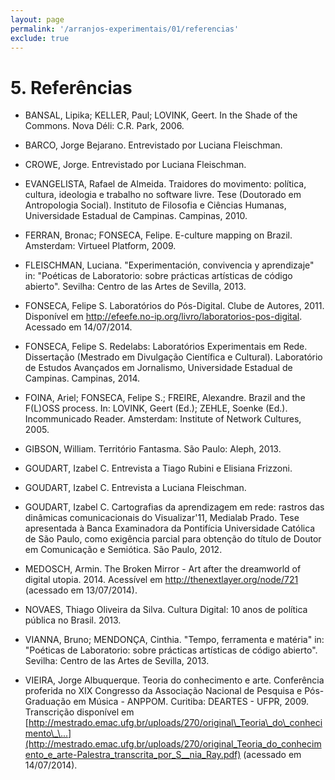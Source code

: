 ```yaml
---
layout: page
permalink: '/arranjos-experimentais/01/referencias'
exclude: true
---
```


# 5. Referências


-   BANSAL, Lipika; KELLER, Paul; LOVINK, Geert. In the Shade of the
    Commons. Nova Déli: C.R. Park, 2006.

-   BARCO, Jorge Bejarano. Entrevistado por Luciana Fleischman.

-   CROWE, Jorge. Entrevistado por Luciana Fleischman.

-   EVANGELISTA, Rafael de Almeida. Traidores do movimento: política,
    cultura, ideologia e trabalho no software livre. Tese (Doutorado em
    Antropologia Social). Instituto de Filosofia e Ciências Humanas,
    Universidade Estadual de Campinas. Campinas, 2010.

-   FERRAN, Bronac; FONSECA, Felipe. E-culture mapping on Brazil.
    Amsterdam: Virtueel Platform, 2009.

-   FLEISCHMAN, Luciana. "Experimentación, convivencia y aprendizaje"
    in: "Poéticas de Laboratorio: sobre prácticas artísticas de código
    abierto". Sevilha: Centro de las Artes de Sevilla, 2013.

-   FONSECA, Felipe S. Laboratórios do Pós-Digital. Clube de
    Autores, 2011. Disponível em
    <http://efeefe.no-ip.org/livro/laboratorios-pos-digital>. Acessado
    em 14/07/2014.

-   FONSECA, Felipe S. Redelabs: Laboratórios Experimentais em Rede.
    Dissertação (Mestrado em Divulgação Científica e Cultural).
    Laboratório de Estudos Avançados em Jornalismo, Universidade
    Estadual de Campinas. Campinas, 2014.

-   FOINA, Ariel; FONSECA, Felipe S.; FREIRE, Alexandre. Brazil and the
    F(L)OSS process. In: LOVINK, Geert (Ed.); ZEHLE, Soenke (Ed.).
    Incommunicado Reader. Amsterdam: Institute of Network
    Cultures, 2005.

-   GIBSON, William. Território Fantasma. São Paulo: Aleph, 2013.

-   GOUDART, Izabel C. Entrevista a Tiago Rubini e Elisiana Frizzoni.

-   GOUDART, Izabel C. Entrevista a Luciana Fleischman.

-   GOUDART, Izabel C. Cartografias da aprendizagem em rede: rastros das
    dinâmicas comunicacionais do Visualizar'11, Medialab Prado. Tese
    apresentada à Banca Examinadora da Pontifícia Universidade Católica
    de São Paulo, como exigência parcial para obtenção do título de
    Doutor em Comunicação e Semiótica. São Paulo, 2012.

-   MEDOSCH, Armin. The Broken Mirror - Art after the dreamworld of
    digital utopia. 2014. Acessível em
    <http://thenextlayer.org/node/721> (acessado em 13/07/2014).

-   NOVAES, Thiago Oliveira da Silva. Cultura Digital: 10 anos de
    política pública no Brasil. 2013.

-   VIANNA, Bruno; MENDONÇA, Cinthia. "Tempo, ferramenta e matéria" in:
    "Poéticas de Laboratorio: sobre prácticas artísticas de código
    abierto". Sevilha: Centro de las Artes de Sevilla, 2013.

-   VIEIRA, Jorge Albuquerque. Teoria do conhecimento e arte.
    Conferência proferida no XIX Congresso da Associação Nacional de
    Pesquisa e Pós-Graduação em Música - ANPPOM. Curitiba: DEARTES -
    UFPR, 2009. Transcrição disponível em
    [http://mestrado.emac.ufg.br/uploads/270/original\_Teoria\_do\_conhecimento\_\...](http://mestrado.emac.ufg.br/uploads/270/original_Teoria_do_conhecimento_e_arte-Palestra_transcrita_por_S__nia_Ray.pdf)
    (acessado em 14/07/2014).
